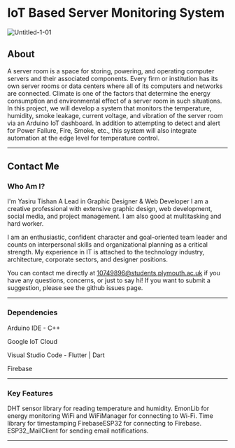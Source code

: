 # IoT Based Server Monitoring System

![Untitled-1-01](https://user-images.githubusercontent.com/85503750/236848442-dd9f9d8f-fcd4-4d95-923d-b75ac69c8f02.png)

## About 
A server room is a space for storing, powering, and operating computer servers and their associated components. Every firm or institution has its own server rooms or data centers where all of its computers and networks are connected. Climate is one of the factors that determine the energy consumption and environmental effect of a server room in such situations. In this project, we will develop a system that monitors the temperature, humidity, smoke leakage, current voltage, and vibration of the server room via an Arduino IoT dashboard. In addition to attempting to detect and alert for Power Failure, Fire, Smoke, etc., this system will also integrate automation at the edge level for temperature control.

---

## Contact Me
### Who Am I?

I'm Yasiru Tishan A Lead in Graphic Designer & Web Developer I am a creative professional with extensive graphic design, web development, social media, and project management. I am also good at multitasking and hard worker.

I am an enthusiastic, confident character and goal-oriented team leader and counts on interpersonal skills and organizational planning as a critical strength. My experience in IT is attached to the technology industry, architecture, corporate sectors, and designer positions.

You can contact me directly at 10749896@students.plymouth.ac.uk if you have any questions, concerns, or just to say hi! If you want to submit a suggestion, please see the github issues page.

---

### Dependencies

Arduino IDE - C++

Google IoT Cloud

Visual Studio Code - Flutter | Dart

Firebase

---

### Key Features
DHT sensor library for reading temperature and humidity.
EmonLib for energy monitoring
WiFi and WiFiManager for connecting to Wi-Fi.
Time library for timestamping
FirebaseESP32 for connecting to Firebase.
ESP32_MailClient for sending email notifications.

---

